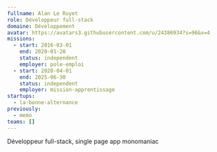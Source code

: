 ```yaml
---
fullname: Alan Le Ruyet
role: Développeur full-stack
domaine: Développement
avatar: https://avatars3.githubusercontent.com/u/24386934?s=96&v=4
missions:
  - start: 2016-03-01
    end: 2020-01-28
    status: independent
    employer: pole-emploi
  - start: 2020-04-01
    end: 2025-06-30
    status: independent
    employer: mission-apprentissage
startups:
  - la-bonne-alternance
previously:
  - memo
teams: []
---
```

Développeur full-stack, single page app monomaniac
